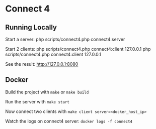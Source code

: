 Connect 4
=========

Running Locally
---------------

Start a server:
    php scripts/connect4.php connect4:server

Start 2 clients:
    php scripts/connect4.php connect4:client <nameOfBrain> 127.0.0.1
    php scripts/connect4.php connect4:client <nameOfBrain> 127.0.0.1

See the result:
    http://127.0.0.1:8080

Docker
------

Build the project with `make` or `make build`

Run the server with `make start`

Now connect two clients with `make client server=<docker_host_ip>`

Watch the logs on connect4 server: `docker logs -f connect4`
